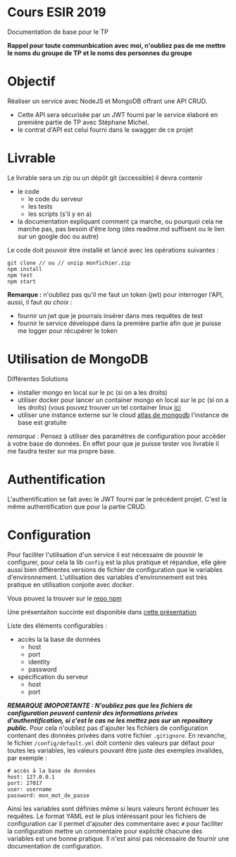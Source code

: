 # Cours ESIR 2019

Documentation de base pour le TP

__Rappel pour toute communbication avec moi, n'oubliez pas de me mettre le noms du groupe de TP et le noms des personnes du groupe__

# Objectif
Réaliser un service avec NodeJS et MongoDB offrant une API CRUD. 
+ Cette API sera sécurisée par un JWT fourni par le service élaboré en première partie de TP avec Stéphane Michel.
+ le contrat d'API est celui fourni dans le swagger de ce projet

# Livrable
Le livrable sera un zip ou un dépôt git (accessible) il devra contenir
+ le code 
  + le code du serveur
  + les tests
  + les scripts (s'il y en a)
+ la documentation expliquant comment ça marche, ou pourquoi cela ne marche pas, pas besoin d'être long (des readme.md suffisent ou le lien sur un google doc ou autre)

Le code doit pouvoir être installé et lancé avec les opérations suivantes :
```
git clone // ou // unzip monfichier.zip
npm install
npm test
npm start
```

__Remarque :__ n'oubliez pas qu'il me faut un token (jwt) pour interroger l'API, aussi, il faut _au choix_ :
+ fournir un jwt que je pourrais insérer dans mes requêtes de test
+ fournir le service développé dans la première partie afin que je puisse me logger pour récupérer le token

# Utilisation de MongoDB

Différentes Solutions
+ installer mongo en local sur le pc (si on a les droits)
+ utiliser docker pour lancer un container mongo en local sur le pc (si on a les droits) (vous pouvez trouver un tel container linux [ici](https://github.com/benco1967/mongo-container)
+ utiliser une instance externe sur le cloud [atlas de mongodb](https://www.mongodb.com/cloud/atlas) l'instance de base est gratuite

_remarque :_ Pensez à utiliser des paramètres de configuration pour accéder à votre base de données. En effet pour que je puisse tester vos livrable il me faudra tester sur ma propre base.

# Authentification
L'authentification se fait avec le JWT fourni par le précédent projet. C'est la même authentification que pour la partie CRUD.

# Configuration
Pour faciliter l'utilisation d'un service il est nécessaire de pouvoir le configurer, pour cela la lib `config` est la plus pratique et répandue, elle gère aussi bien différentes versions de fichier de configuration que le variables d'environnement. L'utilisation des variables d'environnement est très pratique en utilisation conjoite avec _docker_.

Vous pouvez la trouver sur le [repo npm](https://www.npmjs.com/package/config)

Une présentaiton succinte est disponible dans [cette présentation](https://slides.com/benoitchanclou/mean#/9)

Liste des éléments configurables :
+ accès la la base de données
  + host
  + port
  + identity
  + password
+ spécification du serveur
  + host
  + port
  
___REMARQUE IMOPORTANTE : N'oubliez pas que les fichiers de configuration peuvent contenir des informations privées d'authentification, si c'est le cas ne les mettez pas sur un repository public.___ Pour cela n'oubliez pas d'ajouter les fichiers de configuration contenant des données privées dans votre fichier `.gitignore`. 
En revanche, le fichier `/config/default.yml` doit contenir des valeurs par défaut pour toutes les variables, les valeurs pouvant être juste des exemples invalides, par exemple :

```
# accès à la base de données
host: 127.0.0.1
port: 27017
user: username
password: mon_mot_de_passe
```
Ainsi les variables sont définies même si leurs valeurs feront échouer les requêtes. Le format YAML est le plus intéressant pour les fichiers de configuration car il permet d'ajouter des commentaire avec `#` pour faciliter la configuration mettre un commentaire pour explicité chacune des variables est une bonne pratique. Il n'est ainsi pas nécessaire de fournir une documentation de configuration.


  
